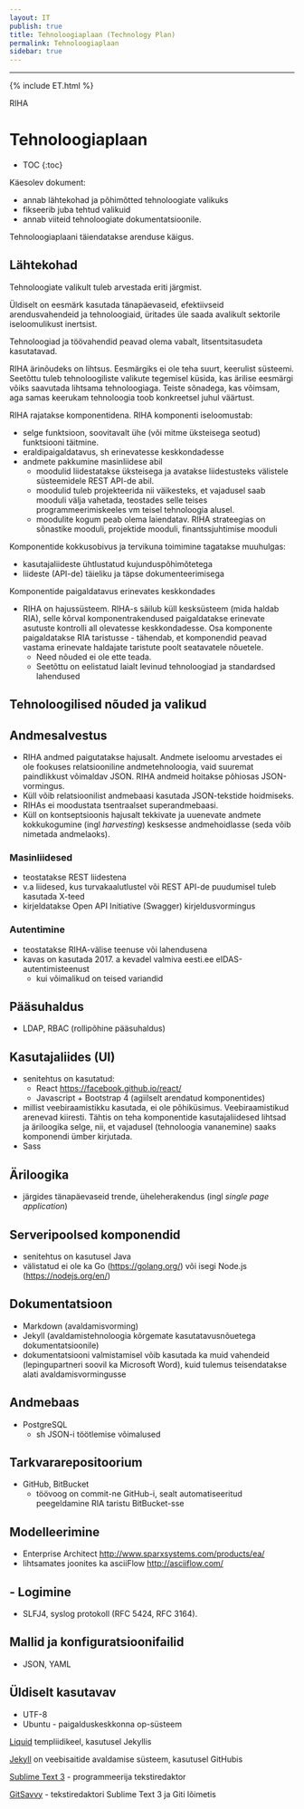 ```yaml
---
layout: IT
publish: true
title: Tehnoloogiaplaan (Technology Plan)
permalink: Tehnoloogiaplaan
sidebar: true
---
```


---

{% include ET.html %}

RIHA

# Tehnoloogiaplaan

* TOC
{:toc}

Käesolev dokument:

- annab lähtekohad ja põhimõtted tehnoloogiate valikuks
- fikseerib juba tehtud valikuid
- annab viiteid tehnoloogiate dokumentatsioonile.

Tehnoloogiaplaani täiendatakse arenduse käigus.

## Lähtekohad

Tehnoloogiate valikult tuleb arvestada eriti järgmist.

Üldiselt on eesmärk kasutada tänapäevaseid, efektiivseid arendusvahendeid ja tehnoloogiaid, üritades üle saada avalikult sektorile iseloomulikust inertsist.

Tehnoloogiad ja töövahendid peavad olema vabalt, litsentsitasudeta kasutatavad.

RIHA ärinõudeks on lihtsus. Eesmärgiks ei ole teha suurt, keerulist süsteemi. Seetõttu tuleb tehnoloogiliste valikute tegemisel küsida, kas ärilise eesmärgi võiks saavutada lihtsama tehnoloogiaga. Teiste sõnadega, kas võimsam, aga samas keerukam tehnoloogia toob konkreetsel juhul väärtust.

RIHA rajatakse komponentidena. RIHA komponenti iseloomustab:
- selge funktsioon, soovitavalt ühe (või mitme üksteisega seotud) funktsiooni täitmine.
- eraldipaigaldatavus, sh erinevatesse keskkondadesse
- andmete pakkumine masinliidese abil
  - moodulid liidestatakse üksteisega ja avatakse liidestusteks välistele süsteemidele REST API-de abil.
  - moodulid tuleb projekteerida nii väikesteks, et vajadusel saab mooduli välja vahetada, teostades selle teises programmeerimiskeeles vm teisel tehnoloogia alusel.
  - moodulite kogum peab olema laiendatav. RIHA strateegias on sõnastike mooduli, projektide mooduli, finantssjuhtimise mooduli

Komponentide kokkusobivus ja tervikuna toimimine tagatakse muuhulgas:
  - kasutajaliideste ühtlustatud kujunduspõhimõtetega
  - liideste (API-de) täieliku ja täpse dokumenteerimisega
  
Komponentide paigaldatavus erinevates keskkondades   
- RIHA on hajussüsteem. RIHA-s säilub küll kesksüsteem (mida haldab RIA), selle kõrval komponentrakendused paigaldatakse erinevate asutuste kontrolli all olevatesse keskkondadesse.
Osa komponente paigaldatakse RIA taristusse  - tähendab, et komponendid peavad vastama erinevate haldajate taristute poolt seatavatele nõuetele.
  - Need nõuded ei ole ette teada. 
  - Seetõttu on eelistatud laialt levinud tehnoloogiad ja standardsed lahendused

## Tehnoloogilised nõuded ja valikud

## Andmesalvestus
- RIHA andmed paigutatakse hajusalt. Andmete iseloomu arvestades ei ole fookuses relatsiooniline andmetehnoloogia, vaid suuremat paindlikkust võimaldav JSON. RIHA andmeid hoitakse põhiosas JSON-vormingus.
 - Küll võib relatsioonilist andmebaasi kasutada JSON-tekstide hoidmiseks. 
- RIHAs ei moodustata tsentraalset superandmebaasi. 
- Küll on kontseptsioonis hajusalt tekkivate ja uuenevate andmete kokkukogumine (ingl _harvesting_) kesksesse andmehoidlasse (seda võib nimetada andmelaoks). 

### Masinliidesed
- teostatakse REST liidestena
- v.a liidesed, kus turvakaalutlustel või REST API-de puudumisel tuleb kasutada X-teed
- kirjeldatakse Open API Initiative (Swagger) kirjeldusvormingus

### Autentimine
- teostatakse RIHA-välise teenuse või lahendusena
- kavas on kasutada 2017. a kevadel valmiva eesti.ee eIDAS-autentimisteenust
  - kui võimalikud on teised variandid

## Pääsuhaldus
 - LDAP, RBAC (rollipõhine pääsuhaldus)

## Kasutajaliides (UI)
 - senitehtus on kasutatud:
   - React https://facebook.github.io/react/
   - Javascript + Bootstrap 4 (agiilselt arendatud komponentides)
 - millist veebiraamistikku kasutada, ei ole põhiküsimus. Veebiraamistikud arenevad kiiresti. Tähtis on teha komponentide kasutajaliidesed lihtsad ja äriloogika selge, nii, et vajadusel (tehnoloogia vananemine) saaks komponendi ümber kirjutada.
 - Sass

## Äriloogika
  - järgides tänapäevaseid trende, üheleherakendus (ingl _single page application_)
  
## Serveripoolsed komponendid
  - senitehtus on kasutusel Java
  - välistatud ei ole ka Go (https://golang.org/) või isegi Node.js (https://nodejs.org/en/)

## Dokumentatsioon
  - Markdown (avaldamisvorming)
  - Jekyll (avaldamistehnoloogia kõrgemate kasutatavusnõuetega dokumentatsioonile)
  - dokumentatsiooni valmistamisel võib kasutada ka muid vahendeid (lepingupartneri soovil ka Microsoft Word), kuid tulemus teisendatakse alati avaldamisvormingusse

## Andmebaas
  - PostgreSQL
    - sh JSON-i töötlemise võimalused
  
## Tarkvararepositoorium
  - GitHub, BitBucket
    - töövoog on commit-ne GitHub-i, sealt automatiseeritud peegeldamine RIA taristu BitBucket-sse

## Modelleerimine
  - Enterprise Architect http://www.sparxsystems.com/products/ea/ 
  - lihtsamates joonites ka asciiFlow http://asciiflow.com/ 

## - Logimine
  - SLFJ4, syslog protokoll (RFC 5424, RFC 3164). 

## Mallid ja konfiguratsioonifailid
  - JSON, YAML
 
##  Üldiselt kasutavav
  - UTF-8
  - Ubuntu - paigalduskeskkonna op-süsteem
  
  





[Liquid](http://shopify.github.io/liquid/) templiidikeel, kasutusel Jekyllis

[Jekyll](https://jekyllrb.com/docs/home/) on veebisaitide avaldamise süsteem, kasutusel GitHubis

[Sublime Text 3](http://docs.sublimetext.info/en/latest/index.html) - programmeerija tekstiredaktor

[GitSavvy](https://github.com/divmain/GitSavvy) - tekstiredaktori Sublime Text 3 ja Giti lõimetis